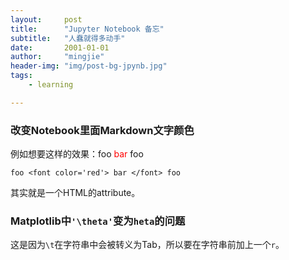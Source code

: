```yaml
---
layout:     post
title:      "Jupyter Notebook 备忘"
subtitle:   "人蠢就得多动手"
date:       2001-01-01
author:     "mingjie"
header-img: "img/post-bg-jpynb.jpg"
tags:
    - learning

---
```


### 改变Notebook里面Markdown文字颜色

例如想要这样的效果：foo <font color='red'> bar </font> foo

`foo <font color='red'> bar </font> foo`

其实就是一个HTML的attribute。

### Matplotlib中`'\theta'`变为`heta`的问题

这是因为`\t`在字符串中会被转义为Tab，所以要在字符串前加上一个`r`。

